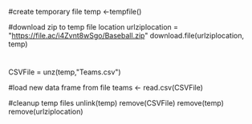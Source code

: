 #create temporary file
temp <-tempfile()

#download zip to temp file location
urlziplocation = "https://file.ac/i4Zvnt8wSgo/Baseball.zip"
download.file(urlziplocation, temp)

#
CSVFile = unz(temp,"Teams.csv")

#load new data frame from file
teams <- read.csv(CSVFile)

#cleanup temp files
unlink(temp)
remove(CSVFile)
remove(temp)
remove(urlziplocation)
